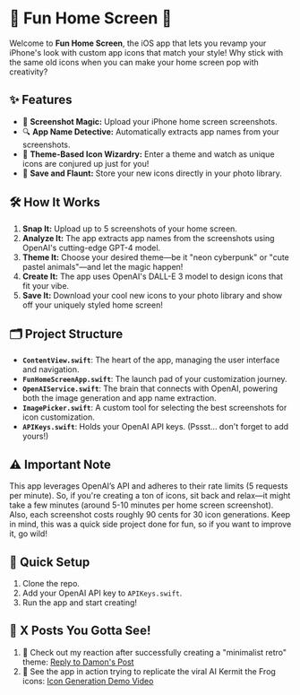 # 🎉 Fun Home Screen 🚀

Welcome to **Fun Home Screen**, the iOS app that lets you revamp your iPhone's look with custom app icons that match your style! Why stick with the same old icons when you can make your home screen pop with creativity?

## ✨ Features

- 📱 **Screenshot Magic:** Upload your iPhone home screen screenshots.
- 🔍 **App Name Detective:** Automatically extracts app names from your screenshots.
- 🎨 **Theme-Based Icon Wizardry:** Enter a theme and watch as unique icons are conjured up just for you!
- 💾 **Save and Flaunt:** Store your new icons directly in your photo library.

## 🛠️ How It Works

1. **Snap It:** Upload up to 5 screenshots of your home screen.
2. **Analyze It:** The app extracts app names from the screenshots using OpenAI's cutting-edge GPT-4 model.
3. **Theme It:** Choose your desired theme—be it "neon cyberpunk" or "cute pastel animals"—and let the magic happen!
4. **Create It:** The app uses OpenAI's DALL-E 3 model to design icons that fit your vibe.
5. **Save It:** Download your cool new icons to your photo library and show off your uniquely styled home screen!

## 🗂️ Project Structure

- **`ContentView.swift`**: The heart of the app, managing the user interface and navigation.
- **`FunHomeScreenApp.swift`**: The launch pad of your customization journey.
- **`OpenAIService.swift`**: The brain that connects with OpenAI, powering both the image generation and app name extraction.
- **`ImagePicker.swift`**: A custom tool for selecting the best screenshots for icon customization.
- **`APIKeys.swift`**: Holds your OpenAI API keys. (Pssst... don't forget to add yours!)

## ⚠️ Important Note

This app leverages OpenAI’s API and adheres to their rate limits (5 requests per minute). So, if you're creating a ton of icons, sit back and relax—it might take a few minutes (around 5-10 minutes per home screen screenshot). Also, each screenshot costs roughly 90 cents for 30 icon generations. Keep in mind, this was a quick side project done for fun, so if you want to improve it, go wild!

## 🚀 Quick Setup

1. Clone the repo.
2. Add your OpenAI API key to `APIKeys.swift`.
3. Run the app and start creating!

## 📲 X Posts You Gotta See!

1. 💬 Check out my reaction after successfully creating a "minimalist retro" theme: [Reply to Damon's Post](https://x.com/arben777/status/1830899881889931370)
2. 🐸 See the app in action trying to replicate the viral AI Kermit the Frog icons: [Icon Generation Demo Video](https://x.com/arben777/status/1830934842781114404)




